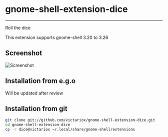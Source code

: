 # gnome-shell-extension-dice
----------------------------

Roll the dice

This extension supports gnome-shell 3.20 to 3.26

## Screenshot

![Screenshot](https://raw.githubusercontent.com/victariox/gnome-shell-extension-dice/master/screenshot.png)


## Installation from e.g.o
Will be updated after review


## Installation from git
```bash
git clone git://github.com/victariox/gnome-shell-extension-dice.git
cd gnome-shell-extension-dice
cp -r dice@victariox ~/.local/share/gnome-shell/extensions
```
